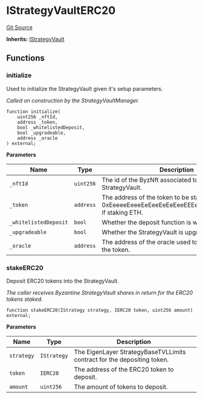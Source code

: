 # IStrategyVaultERC20
[Git Source](https://github.com/Byzantine-Finance/byzantine-contracts/blob/9fb891800d52aaca6ef4f8a781c3003290fa4d2f/src/interfaces/IStrategyVaultERC20.sol)

**Inherits:**
[IStrategyVault](/src/interfaces/IStrategyVault.sol/interface.IStrategyVault.md)


## Functions
### initialize

Used to initialize the StrategyVault given it's setup parameters.

*Called on construction by the StrategyVaultManager.*


```solidity
function initialize(
    uint256 _nftId,
    address _token,
    bool _whitelistedDeposit,
    bool _upgradeable,
    address _oracle
) external;
```
**Parameters**

|Name|Type|Description|
|----|----|-----------|
|`_nftId`|`uint256`|The id of the ByzNft associated to this StrategyVault.|
|`_token`|`address`|The address of the token to be staked. 0xEeeeeEeeeEeEeeEeEeEeeEEEeeeeEeeeeeeeEEeE if staking ETH.|
|`_whitelistedDeposit`|`bool`|Whether the deposit function is whitelisted or not.|
|`_upgradeable`|`bool`|Whether the StrategyVault is upgradeable or not.|
|`_oracle`|`address`|The address of the oracle used to get the price of the token.|


### stakeERC20

Deposit ERC20 tokens into the StrategyVault.

*The caller receives Byzantine StrategyVault shares in return for the ERC20 tokens staked.*


```solidity
function stakeERC20(IStrategy strategy, IERC20 token, uint256 amount) external;
```
**Parameters**

|Name|Type|Description|
|----|----|-----------|
|`strategy`|`IStrategy`|The EigenLayer StrategyBaseTVLLimits contract for the depositing token.|
|`token`|`IERC20`|The address of the ERC20 token to deposit.|
|`amount`|`uint256`|The amount of tokens to deposit.|


